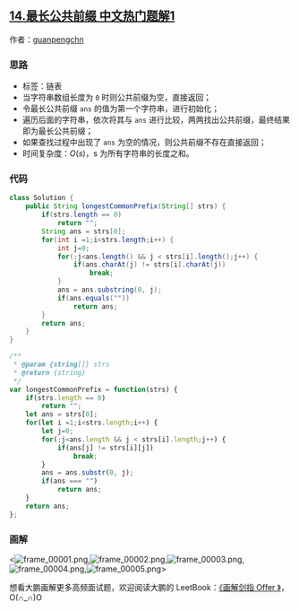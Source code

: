 ## [14.最长公共前缀 中文热门题解1](https://leetcode.cn/problems/longest-common-prefix/solutions/100000/hua-jie-suan-fa-14-zui-chang-gong-gong-qian-zhui-b)

作者：[guanpengchn](https://leetcode.cn/u/guanpengchn)

### 思路

- 标签：链表
- 当字符串数组长度为 `0` 时则公共前缀为空，直接返回；
- 令最长公共前缀 `ans` 的值为第一个字符串，进行初始化；
- 遍历后面的字符串，依次将其与 `ans` 进行比较，两两找出公共前缀，最终结果即为最长公共前缀；
- 如果查找过程中出现了 `ans` 为空的情况，则公共前缀不存在直接返回；
- 时间复杂度：$O(s)$，s 为所有字符串的长度之和。


### 代码

```Java []
class Solution {
    public String longestCommonPrefix(String[] strs) {
        if(strs.length == 0) 
            return "";
        String ans = strs[0];
        for(int i =1;i<strs.length;i++) {
            int j=0;
            for(;j<ans.length() && j < strs[i].length();j++) {
                if(ans.charAt(j) != strs[i].charAt(j))
                    break;
            }
            ans = ans.substring(0, j);
            if(ans.equals(""))
                return ans;
        }
        return ans;
    }
}
```

```JavaScript []
/**
 * @param {string[]} strs
 * @return {string}
 */
var longestCommonPrefix = function(strs) {
    if(strs.length == 0) 
        return "";
    let ans = strs[0];
    for(let i =1;i<strs.length;i++) {
        let j=0;
        for(;j<ans.length && j < strs[i].length;j++) {
            if(ans[j] != strs[i][j])
                break;
        }
        ans = ans.substr(0, j);
        if(ans === "")
            return ans;
    }
    return ans;
};
```

### 画解

<![frame_00001.png](https://pic.leetcode-cn.com/08a7d664e59901fc8c66a7cb7272838e3989bc6fdd250e37479dfef084e25925-frame_00001.png),![frame_00002.png](https://pic.leetcode-cn.com/9da173bfc4574f01569bfa5b6a9bdc9c5a5bfe13e100468153e0d89de772e245-frame_00002.png),![frame_00003.png](https://pic.leetcode-cn.com/2dbb8a55ded9b96ffc4937b48b9a94c7f0da9b27efa7366dfb49a6acdb1da66c-frame_00003.png),![frame_00004.png](https://pic.leetcode-cn.com/6a0762988b993290c07a8466b4c086c733fcab24e7b6c4878412b11774c8b96d-frame_00004.png),![frame_00005.png](https://pic.leetcode-cn.com/8ccbc8d811c6d4864173ec0d09508eb11514a98157d1ce8fa4241c735a4319df-frame_00005.png)>

想看大鹏画解更多高频面试题，欢迎阅读大鹏的 LeetBook：[《画解剑指 Offer 》](https://leetcode-cn.com/leetbook/detail/illustrate-lcof/)，O(∩_∩)O